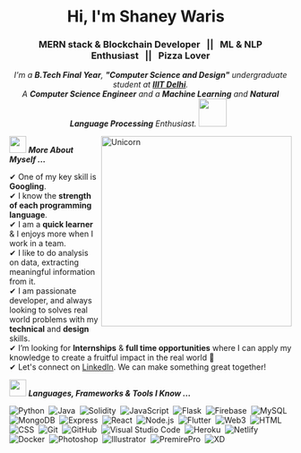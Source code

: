 <!-- <p align="center">
  <img src="https://github.com/thompsonemerson/thompsonemerson/raw/master/cover-thompson.png" height="200"/>
</p>
<hr>
-->
<h1 align="center">Hi, I'm Shaney Waris <img src="https://github.com/TheDudeThatCode/TheDudeThatCode/blob/master/Assets/Developer.gif" width="10px"> </h1>
<h3 align="center">MERN stack & Blockchain Developer&nbsp;&nbsp;&nbsp;||&nbsp;&nbsp;&nbsp;ML & NLP Enthusiast&nbsp;&nbsp;&nbsp;||&nbsp;&nbsp;&nbsp;Pizza Lover</h3>
</p>


<p align="center">
  <em>
    I'm a <b>B.Tech Final Year</b>, <b>"Computer Science and Design"</b> undergraduate student at <a href="https://iiitd.ac.in/"><b>IIIT Delhi</b></a>.<br>
    A <b>Computer Science Engineer</b> and a <b>Machine Learning</b> and <b>Natural Language Processing</b> Enthusiast. <img src="https://github.com/TheDudeThatCode/TheDudeThatCode/blob/master/Assets/Designer.gif" width="50px"> &nbsp;
  </em> 
  <br>
</p>



<!--<p align="left"> <img src="https://komarev.com/ghpvc/?username=akash-chowrasia&label=Profile%20views&color=0e75b6&style=flat" alt="akash-chowrasia" /> </p> -->

<img align="right" width=340px alt="Unicorn" src="https://github-readme-streak-stats.herokuapp.com/?user=ShaneyWaris" />

<img src="https://media.giphy.com/media/ObNTw8Uzwy6KQ/giphy.gif" width="30px">&nbsp;***More About Myself ...***

✔ One of my key skill is <b>Googling</b>.<br>
✔ I know the <b>strength of each programming language</b>.<br>
✔ I am a <b>quick learner</b> & I enjoys more when I work in a team.<br>
✔ I like to do analysis on data, extracting meaningful information from it.<br>
✔ I am passionate developer, and always looking to solves real world problems with my <b>technical</b> and <b>design</b> skills.<br>
✔ I’m looking for <b>Internships</b> & <b>full time opportunities</b> where I can apply my knowledge to create a fruitful impact in the real world 🙂<br>
✔ Let's connect on [LinkedIn](https://www.linkedin.com/in/shaneywaris/). We can make something great together!<br>

<img src="https://media.giphy.com/media/ObNTw8Uzwy6KQ/giphy.gif" width="30px">&nbsp;***Languages, Frameworks & Tools I Know ...***
<p align="left">
  
![Python](https://img.shields.io/badge/Python-000000?style=for-the-badge&logo=python&logoColor=white)&nbsp;
![Java](https://img.shields.io/badge/Java-000000?style=for-the-badge&logo=java&logoColor=white)&nbsp;
![Solidity](https://img.shields.io/badge/Solidity-000000?style=for-the-badge&logo=solidity&logoColor=white)&nbsp;
![JavaScript](https://img.shields.io/badge/JavaScript-000000?style=for-the-badge&logo=javascript&logoColor=white)&nbsp;
![Flask](https://img.shields.io/badge/Flask-000000?style=for-the-badge&logo=flask&logoColor=white)&nbsp;
![Firebase](https://img.shields.io/badge/firebase-000000?style=for-the-badge&logo=firebase&logoColor=white)&nbsp;
![MySQL](https://img.shields.io/badge/MySQL-000000?style=for-the-badge&logo=mysql&logoColor=white)&nbsp;
![MongoDB](https://img.shields.io/badge/MongoDB-000000?style=for-the-badge&logo=mongodb&logoColor=white)&nbsp;
![Express](https://img.shields.io/badge/Express.js-000000?style=for-the-badge&logo=express&logoColor=white)&nbsp;
![React](https://img.shields.io/badge/React-000000?style=for-the-badge&logo=react&logoColor=white)&nbsp;
![Node.js](https://img.shields.io/badge/Node.js-000000?style=for-the-badge&logo=nodedotjs&logoColor=white)&nbsp;
![Flutter](https://img.shields.io/badge/Flutter-000000?style=for-the-badge&logo=flutter&logoColor=white)&nbsp;
![Web3](https://img.shields.io/badge/web3.js-000000?style=for-the-badge&logo=web3.js&logoColor=white)&nbsp;
![HTML](https://img.shields.io/badge/HTML5-000000?style=for-the-badge&logo=html5&logoColor=white)&nbsp;
![CSS](https://img.shields.io/badge/CSS3-000000?style=for-the-badge&logo=css3&logoColor=white)&nbsp;
![Git](https://img.shields.io/badge/GIT-000000?style=for-the-badge&logo=git&logoColor=white)&nbsp;
![GitHub](https://img.shields.io/badge/GitHub-100000?style=for-the-badge&logo=github&logoColor=white)&nbsp;
![Visual Studio Code](https://img.shields.io/badge/Visual_Studio_Code-000000?style=for-the-badge&logo=visual%20studio%20code&logoColor=white)&nbsp;
![Heroku](https://img.shields.io/badge/Heroku-000000?style=for-the-badge&logo=heroku&logoColor=white)&nbsp;
![Netlify](https://img.shields.io/badge/Netlify-000000?style=for-the-badge&logo=netlify&logoColor=white)&nbsp;
![Docker](https://img.shields.io/badge/Docker-000000?style=for-the-badge&logo=docker&logoColor=white)&nbsp;
![Photoshop](https://img.shields.io/badge/Adobe%20Photoshop-000000?style=for-the-badge&logo=Adobe%20Photoshop&logoColor=white)&nbsp;
![Illustrator](https://img.shields.io/badge/Adobe%20Illustrator-000000?style=for-the-badge&logo=adobe%20illustrator&logoColor=white)&nbsp;
![PremirePro](https://img.shields.io/badge/Adobe%20Premiere%20Pro-000000?style=for-the-badge&logo=Adobe%20Premiere%20Pro&logoColor=white)&nbsp;
![XD](https://img.shields.io/badge/Adobe%20XD-000000?style=for-the-badge&logo=Adobe%20XD&logoColor=white)&nbsp;


  
<!--  ![Python](https://img.shields.io/badge/-Python-05122A?style=flat&logo=python)&nbsp;
![Java](https://img.shields.io/badge/-Java-05122A?style=flat&logo=Java&logoColor=FFA518)&nbsp;
![JavaScript](https://img.shields.io/badge/-JavaScript-05122A?style=flat&logo=javascript)&nbsp;
![Flask](https://img.shields.io/badge/-Flask-05122A?style=flat&logo=flask)&nbsp;
![Express](https://img.shields.io/badge/Express.js-000000?style=for-the-badge&logo=express&logoColor=white)&nbsp;
![React](https://img.shields.io/badge/-React-05122A?style=flat&logo=react)&nbsp;
![Node.js](https://img.shields.io/badge/-Node.js-05122A?style=flat&logo=node.js)&nbsp;
![Bootstrap](https://img.shields.io/badge/-Bootstrap-05122A?style=flat&logo=bootstrap&logoColor=563D7C)\
![HTML](https://img.shields.io/badge/-HTML-05122A?style=flat&logo=HTML5)&nbsp;
![CSS](https://img.shields.io/badge/-CSS-05122A?style=flat&logo=CSS3&logoColor=1572B6)&nbsp;
![Git](https://img.shields.io/badge/-Git-05122A?style=flat&logo=git)&nbsp;
![GitHub](https://img.shields.io/badge/-GitHub-05122A?style=flat&logo=github)&nbsp;
![Markdown](https://img.shields.io/badge/-Markdown-05122A?style=flat&logo=markdown) &nbsp;
![Visual Studio Code](https://img.shields.io/badge/-Visual%20Studio%20Code-05122A?style=flat&logo=visual-studio-code&logoColor=007ACC)&nbsp;
![Illustrator](https://img.shields.io/badge/-Illustrator-05122A?style=flat&logo=adobe-illustrator)&nbsp;
![Photoshop](https://img.shields.io/badge/-Photoshop-05122A?style=flat&logo=adobe-photoshop)&nbsp;
![InDesign](https://img.shields.io/badge/-InDesign-05122A?style=flat&logo=adobe-indesign)  -->
  
<!-- Site: https://github.com/alexandresanlim/Badges4-README.md-Profile -->
